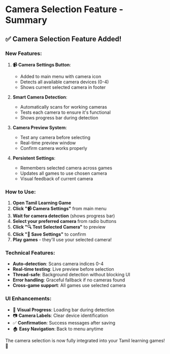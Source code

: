 # Camera Selection Feature - Summary

## ✅ **Camera Selection Feature Added!**

### **New Features:**

1. **📹 Camera Settings Button**: 
   - Added to main menu with camera icon
   - Detects all available camera devices (0-4)
   - Shows current selected camera in footer

2. **Smart Camera Detection**:
   - Automatically scans for working cameras
   - Tests each camera to ensure it's functional
   - Shows progress bar during detection

3. **Camera Preview System**:
   - Test any camera before selecting
   - Real-time preview window
   - Confirm camera works properly

4. **Persistent Settings**:
   - Remembers selected camera across games
   - Updates all games to use chosen camera
   - Visual feedback of current camera

### **How to Use:**

1. **Open Tamil Learning Game**
2. **Click "📹 Camera Settings"** from main menu
3. **Wait for camera detection** (shows progress bar)
4. **Select your preferred camera** from radio buttons
5. **Click "🔍 Test Selected Camera"** to preview
6. **Click "💾 Save Settings"** to confirm
7. **Play games** - they'll use your selected camera!

### **Technical Features:**

- **Auto-detection**: Scans camera indices 0-4
- **Real-time testing**: Live preview before selection
- **Thread-safe**: Background detection without blocking UI
- **Error handling**: Graceful fallback if no cameras found
- **Cross-game support**: All games use selected camera

### **UI Enhancements:**

- 🎯 **Visual Progress**: Loading bar during detection
- 📷 **Camera Labels**: Clear device identification
- ✅ **Confirmation**: Success messages after saving
- 🏠 **Easy Navigation**: Back to menu anytime

The camera selection is now fully integrated into your Tamil learning games! 🎉
